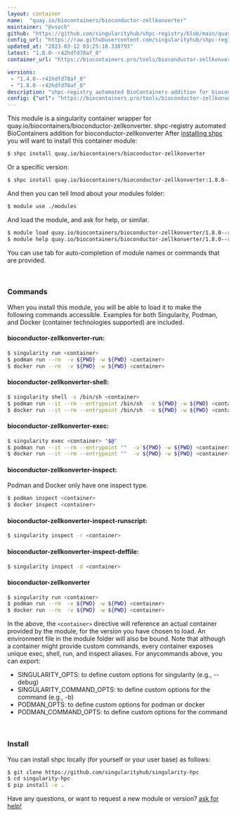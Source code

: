 ```yaml
---
layout: container
name:  "quay.io/biocontainers/bioconductor-zellkonverter"
maintainer: "@vsoch"
github: "https://github.com/singularityhub/shpc-registry/blob/main/quay.io/biocontainers/bioconductor-zellkonverter/container.yaml"
config_url: "https://raw.githubusercontent.com/singularityhub/shpc-registry/main/quay.io/biocontainers/bioconductor-zellkonverter/container.yaml"
updated_at: "2023-03-12 03:25:18.338793"
latest: "1.8.0--r42hdfd78af_0"
container_url: "https://biocontainers.pro/tools/bioconductor-zellkonverter"

versions:
 - "1.4.0--r41hdfd78af_0"
 - "1.8.0--r42hdfd78af_0"
description: "shpc-registry automated BioContainers addition for bioconductor-zellkonverter"
config: {"url": "https://biocontainers.pro/tools/bioconductor-zellkonverter", "maintainer": "@vsoch", "description": "shpc-registry automated BioContainers addition for bioconductor-zellkonverter", "latest": {"1.8.0--r42hdfd78af_0": "sha256:87ae0f4521990faebc0d9c35d78b965612224b8a7315a36b5039f5ae846d5cf7"}, "tags": {"1.4.0--r41hdfd78af_0": "sha256:3e2864fd74b6299c5b04b9fada95caeee13b8dba6169096e41f7500d966e44b0", "1.8.0--r42hdfd78af_0": "sha256:87ae0f4521990faebc0d9c35d78b965612224b8a7315a36b5039f5ae846d5cf7"}, "docker": "quay.io/biocontainers/bioconductor-zellkonverter"}
---
```


This module is a singularity container wrapper for quay.io/biocontainers/bioconductor-zellkonverter.
shpc-registry automated BioContainers addition for bioconductor-zellkonverter
After [installing shpc](#install) you will want to install this container module:


```bash
$ shpc install quay.io/biocontainers/bioconductor-zellkonverter
```

Or a specific version:

```bash
$ shpc install quay.io/biocontainers/bioconductor-zellkonverter:1.8.0--r42hdfd78af_0
```

And then you can tell lmod about your modules folder:

```bash
$ module use ./modules
```

And load the module, and ask for help, or similar.

```bash
$ module load quay.io/biocontainers/bioconductor-zellkonverter/1.8.0--r42hdfd78af_0
$ module help quay.io/biocontainers/bioconductor-zellkonverter/1.8.0--r42hdfd78af_0
```

You can use tab for auto-completion of module names or commands that are provided.

<br>

### Commands

When you install this module, you will be able to load it to make the following commands accessible.
Examples for both Singularity, Podman, and Docker (container technologies supported) are included.

#### bioconductor-zellkonverter-run:

```bash
$ singularity run <container>
$ podman run --rm  -v ${PWD} -w ${PWD} <container>
$ docker run --rm  -v ${PWD} -w ${PWD} <container>
```

#### bioconductor-zellkonverter-shell:

```bash
$ singularity shell -s /bin/sh <container>
$ podman run --it --rm --entrypoint /bin/sh  -v ${PWD} -w ${PWD} <container>
$ docker run --it --rm --entrypoint /bin/sh  -v ${PWD} -w ${PWD} <container>
```

#### bioconductor-zellkonverter-exec:

```bash
$ singularity exec <container> "$@"
$ podman run --it --rm --entrypoint ""  -v ${PWD} -w ${PWD} <container> "$@"
$ docker run --it --rm --entrypoint ""  -v ${PWD} -w ${PWD} <container> "$@"
```

#### bioconductor-zellkonverter-inspect:

Podman and Docker only have one inspect type.

```bash
$ podman inspect <container>
$ docker inspect <container>
```

#### bioconductor-zellkonverter-inspect-runscript:

```bash
$ singularity inspect -r <container>
```

#### bioconductor-zellkonverter-inspect-deffile:

```bash
$ singularity inspect -d <container>
```



#### bioconductor-zellkonverter

```bash
$ singularity run <container>
$ podman run --rm  -v ${PWD} -w ${PWD} <container>
$ docker run --rm  -v ${PWD} -w ${PWD} <container>
```


In the above, the `<container>` directive will reference an actual container provided
by the module, for the version you have chosen to load. An environment file in the
module folder will also be bound. Note that although a container
might provide custom commands, every container exposes unique exec, shell, run, and
inspect aliases. For anycommands above, you can export:

 - SINGULARITY_OPTS: to define custom options for singularity (e.g., --debug)
 - SINGULARITY_COMMAND_OPTS: to define custom options for the command (e.g., -b)
 - PODMAN_OPTS: to define custom options for podman or docker
 - PODMAN_COMMAND_OPTS: to define custom options for the command

<br>

### Install

You can install shpc locally (for yourself or your user base) as follows:

```bash
$ git clone https://github.com/singularityhub/singularity-hpc
$ cd singularity-hpc
$ pip install -e .
```

Have any questions, or want to request a new module or version? [ask for help!](https://github.com/singularityhub/singularity-hpc/issues)